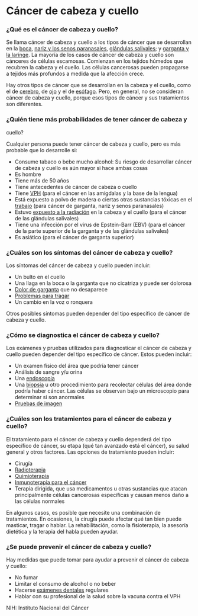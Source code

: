 Cáncer de cabeza y cuello
=========================


### ¿Qué es el cáncer de cabeza y cuello?


Se llama cáncer de cabeza y cuello a los tipos de cáncer que se 
desarrollan en la [boca](https://medlineplus.gov/spanish/oralcancer.html), [nariz y los senos paranasales](https://medlineplus.gov/spanish/nasalcancer.html), [glándulas salivales](https://medlineplus.gov/spanish/salivaryglandcancer.html); y [garganta y la laringe](https://medlineplus.gov/spanish/throatcancer.html). La mayoría de los casos de cáncer 
de cabeza y cuello son cánceres de células escamosas. Comienzan en 
los tejidos húmedos que recubren la cabeza y el cuello. Las células 
cancerosas pueden propagarse a tejidos más profundos a medida que 
la afección crece.


Hay otros tipos de cáncer que se desarrollan en la cabeza y el 
cuello, como el de [cerebro](https://medlineplus.gov/spanish/braintumors.html), de [ojo](https://medlineplus.gov/spanish/eyecancer.html) y el de [esófago](https://medlineplus.gov/spanish/esophagealcancer.html). Pero, en general, no 
se consideran cáncer de cabeza y cuello, porque esos tipos de cáncer 
y sus tratamientos son diferentes.


### ¿Quién tiene más probabilidades de tener cáncer de cabeza y 
cuello?


Cualquier persona puede tener cáncer de cabeza y cuello, pero es 
más probable que lo desarrolle si:


* Consume tabaco o bebe mucho alcohol: Su riesgo de desarrollar 
cáncer de cabeza y cuello es aún mayor si hace ambas cosas
* Es hombre
* Tiene más de 50 años
* Tiene antecedentes de cáncer de cabeza o cuello
* Tiene [VPH](https://medlineplus.gov/spanish/hpv.html) (para el cáncer en las amígdalas y la base de la 
lengua)
* Está expuesto a polvo de madera o ciertas otras sustancias tóxicas 
en el [trabajo](https://medlineplus.gov/spanish/occupationalhealth.html) (para cáncer de garganta, nariz y senos paranasales)
* Estuvo [expuesto a la radiación](https://medlineplus.gov/spanish/radiationexposure.html) en la cabeza y el cuello (para el 
cáncer de las glándulas salivales)
* Tiene una infección por el virus de Epstein-Barr (EBV) (para el 
 cáncer de la parte superior de la garganta y de las glándulas 
salivales)
* Es asiático (para el cáncer de garganta superior)


### ¿Cuáles son los síntomas del cáncer de cabeza y cuello?


Los síntomas del cáncer de cabeza y cuello pueden incluir:


* Un bulto en el cuello
* Una llaga en la boca o la garganta que no cicatriza y puede ser 
dolorosa
* [Dolor de garganta](https://medlineplus.gov/spanish/sorethroat.html) que no desaparece
* [Problemas para tragar](https://medlineplus.gov/spanish/swallowingdisorders.html)
* Un cambio en la voz o ronquera


Otros posibles síntomas pueden depender del tipo específico de 
cáncer de cabeza y cuello.


### ¿Cómo se diagnostica el cáncer de cabeza y cuello?


Los exámenes y pruebas utilizados para diagnosticar el cáncer de 
cabeza y cuello pueden depender del tipo específico de cáncer. Estos 
pueden incluir:


* Un examen físico del área que podría tener cáncer
* Análisis de sangre y/u orina
* Una [endoscopia](https://medlineplus.gov/spanish/endoscopy.html)
* Una [biopsia](https://medlineplus.gov/spanish/biopsy.html) u otro procedimiento para recolectar células del área 
donde podría haber cáncer. Las células se observan bajo un 
microscopio para determinar si son anormales
* [Pruebas de imagen](https://medlineplus.gov/spanish/diagnosticimaging.html)


### ¿Cuáles son los tratamientos para el cáncer de cabeza y cuello?


El tratamiento para el cáncer de cabeza y cuello dependerá del tipo 
específico de cáncer, su etapa (qué tan avanzado está el cáncer), su 
salud general y otros factores. Las opciones de tratamiento pueden 
incluir:


* Cirugía
* [Radioterapia](https://medlineplus.gov/spanish/radiationtherapy.html)
* [Quimioterapia](https://medlineplus.gov/spanish/cancerchemotherapy.html)
* [Inmunoterapia para el cáncer](https://medlineplus.gov/spanish/cancerimmunotherapy.html)
* Terapia dirigida, que usa medicamentos u otras sustancias que 
atacan principalmente células cancerosas específicas y causan menos 
daño a las células normales


En algunos casos, es posible que necesite una combinación de 
tratamientos. En ocasiones, la cirugía puede afectar qué tan bien 
puede masticar, tragar o hablar. La rehabilitación, como la fisioterapia, 
la asesoría dietética y la terapia del habla pueden ayudar.


### ¿Se puede prevenir el cáncer de cabeza y cuello?


Hay medidas que puede tomar para ayudar a prevenir el cáncer de 
cabeza y cuello:


* No fumar
* Limitar el consumo de alcohol o no beber
* Hacerse [exámenes dentales](https://medlineplus.gov/spanish/pruebas-de-laboratorio/examen-dental/) regulares
* Hablar con su profesional de la salud sobre la vacuna contra el 
VPH


NIH: Instituto Nacional del Cáncer 


